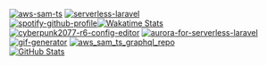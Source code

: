 
[![aws-sam-ts][aws_sam_ts_stats]][aws_sam_ts_repo] [![serverless-laravel][serverless_laravel_stats]][serverless_laravel_repo]  
[![spotify-github-profile][spotify_profile]][spotify_redirect][![Wakatime Stats][wakatime_stats]][wakatime_profile]  
[![cyberpunk2077-r6-config-editor][cyberpunk2077_r6_config_editor]][cyberpunk2077_r6_config_editor_repo]
[![aurora-for-serverless-laravel][aurora_for_serverless_laravel_stats]][aurora_for_serverless_laravel_repo]
[![gif-generator][gif_generator_stats]][gif_generator_repo]
[![aws_sam_ts_graphql_repo][aws_sam_ts_graphql_stats]][aws_sam_ts_graphql_repo]  
[![GitHub Stats][github_stats]][github_stats]

[github_stats]: https://d3qbzv40zlk2ob.cloudfront.net?username=rdok&count_private=true&show_icons=true&theme=gruvbox&custom_title=Stats&cache_seconds=86400
[wakatime_stats]: https://d3qbzv40zlk2ob.cloudfront.net/wakatime?username=rdok&theme=gruvbox&langs_count=15&cache_seconds=86400&range=last_7_days&custom_title=Last%207%20Days
[wakatime_profile]: https://wakatime.com/@rdok

[aws_sam_ts_stats]: https://d3qbzv40zlk2ob.cloudfront.net/pin/?username=rdok&repo=aws-sam-ts&theme=gruvbox&cache_seconds=86400&v2
[aws_sam_ts_repo]: https://github.com/rdok/aws-sam-ts
[cyberpunk2077_r6_config_editor]: https://d3qbzv40zlk2ob.cloudfront.net/pin/?username=rdok&repo=cyberpunk2077-r6-config-editor&theme=gruvbox&cache_seconds=86400&v1
[cyberpunk2077_r6_config_editor_repo]: https://github.com/rdok/cyberpunk2077-r6-config-editor

[serverless_laravel_stats]: https://d3qbzv40zlk2ob.cloudfront.net/pin/?username=rdok&repo=serverless-laravel&theme=gruvbox&cache_seconds=86400&v1
[serverless_laravel_repo]: https://github.com/rdok/serverless-laravel

[gif_generator_stats]: https://d3qbzv40zlk2ob.cloudfront.net/pin/?username=rdok&repo=gif-generator&theme=gruvbox&cache_seconds=86400&v1
[gif_generator_repo]: https://github.com/rdok/gif-generator

[aws_sam_ts_graphql_stats]: https://d3qbzv40zlk2ob.cloudfront.net/pin/?username=rdok&repo=aws-sam-ts-graphql&theme=gruvbox&cache_seconds=86400&v1
[aws_sam_ts_graphql_repo]: https://github.com/rdok/aws-sam-ts-graphql

[spotify_profile]: https://spotify-github-profile.vercel.app/api/view?uid=r.dokollari&cover_image=true&theme=default&bar_color=53b14f&bar_color_cover=true
[spotify_redirect]: https://spotify-github-profile.vercel.app/api/view?uid=r.dokollari&redirect=true

[aurora_for_serverless_laravel_stats]: https://d3qbzv40zlk2ob.cloudfront.net/pin/?username=rdok&repo=aurora-for-serverless-laravel&theme=gruvbox&cache_seconds=86400&v2
[aurora_for_serverless_laravel_repo]: https://github.com/rdok/aurora-for-serverless-laravel
